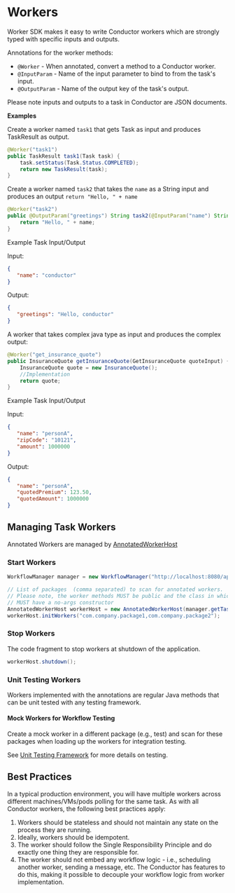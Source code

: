 # Workers

Worker SDK makes it easy to write Conductor workers which are strongly typed with specific inputs and outputs.

Annotations for the worker methods:

* `@Worker` - When annotated, convert a method to a Conductor worker.
* `@InputParam` - Name of the input parameter to bind to from the task's input.
* `@OutputParam` - Name of the output key of the task's output.

Please note inputs and outputs to a task in Conductor are JSON documents.


**Examples**

Create a worker named `task1` that gets Task as input and produces TaskResult as output.

```java
@Worker("task1")
public TaskResult task1(Task task) {
    task.setStatus(Task.Status.COMPLETED);
    return new TaskResult(task);
}
```

Create a worker named `task2` that takes the `name` as a String input and produces an output `return "Hello, " + name`

```java
@Worker("task2")
public @OutputParam("greetings") String task2(@InputParam("name") String name) {
    return "Hello, " + name;
}
```
Example Task Input/Output

Input:

```json
{
   "name": "conductor"
}
```

Output:

```json
{
   "greetings": "Hello, conductor"
}
```

A worker that takes complex java type as input and produces the complex output:

```java
@Worker("get_insurance_quote")
public InsuranceQuote getInsuranceQuote(GetInsuranceQuote quoteInput) {
    InsuranceQuote quote = new InsuranceQuote();
    //Implementation
    return quote;
}
```

Example Task Input/Output

Input:

```json
{
   "name": "personA",
   "zipCode": "10121",
   "amount": 1000000
}
```

Output:

```json
{
   "name": "personA",
   "quotedPremium": 123.50,
   "quotedAmount": 1000000
}
```

## Managing Task Workers

Annotated Workers are managed by [AnnotatedWorkerHost](https://github.com/swift-conductor/conductor/blob/main/java-sdk/src/main/java/com/swiftconductor/conductor/sdk/worker/AnnotatedWorkerHost.java)

### Start Workers

```java
WorkflowManager manager = new WorkflowManager("http://localhost:8080/api/");

// List of packages  (comma separated) to scan for annotated workers.  
// Please note, the worker methods MUST be public and the class in which they are defined
// MUST have a no-args constructor        
AnnotatedWorkerHost workerHost = new AnnotatedWorkerHost(manager.getTaskClient());
workerHost.initWorkers("com.company.package1,com.company.package2");
```

### Stop Workers

The code fragment to stop workers at shutdown of the application.

```java
workerHost.shutdown();
```

### Unit Testing Workers

Workers implemented with the annotations are regular Java methods that can be unit tested with any testing framework.

#### Mock Workers for Workflow Testing​

Create a mock worker in a different package (e.g., test) and scan for these packages when loading up the workers for integration testing.

See [Unit Testing Framework](testing.md) for more details on testing.

## Best Practices

In a typical production environment, you will have multiple workers across different machines/VMs/pods polling for the same task.
As with all Conductor workers, the following best practices apply:

1. Workers should be stateless and should not maintain any state on the process they are running.
2. Ideally, workers should be idempotent.
3. The worker should follow the Single Responsibility Principle and do exactly one thing they are responsible for.
4. The worker should not embed any workflow logic - i.e., scheduling another worker, sending a message, etc. The Conductor has features to do this, making it possible to decouple your workflow logic from worker implementation.
